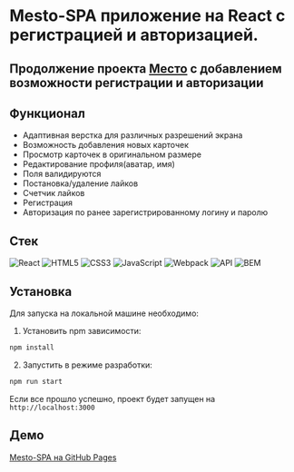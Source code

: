 # Mesto-SPA приложение на React с регистрацией и авторизацией.

## Продолжение проекта [Место](https://github.com/altwebga/mesto-react.git) с добавлением возможности регистрации и авторизации

## Функционал
- Адаптивная верстка для различных разрешений экрана
- Возможность добавления новых карточек
- Просмотр карточек в оригинальном размере
- Редактирование профиля(аватар, имя)
- Поля валидируются
- Постановка/удаление лайков
- Счетчик лайков
- Регистрация
- Авторизация по ранее зарегистрированному логину и паролю

## Стек

![React](https://img.shields.io/badge/-React-61daf8?logo=react&logoColor=black)
![HTML5](https://img.shields.io/badge/-HTML5-e34f26?logo=html5&logoColor=white)
![CSS3](https://img.shields.io/badge/-CSS3-1572b6?logo=css3&logoColor=white)
![JavaScript](https://img.shields.io/badge/-JavaScript-f7df1e?logo=javaScript&logoColor=black)
![Webpack](https://img.shields.io/badge/-Webpack-99d6f8?logo=webpack&logoColor=black)
![API](https://img.shields.io/badge/-api-yellow)
![BEM](https://img.shields.io/badge/-BEM-yellowgreen)

## Установка
Для запуска на локальной машине необходимо:</br>
1. Установить npm зависимости:</br>
```sh
npm install
```
2. Запустить в режиме разработки:</br>
```sh
npm run start
```
Если все прошло успешно, проект будет запущен на `http://localhost:3000`

## Демо

[Mesto-SPA на GitHub Pages](https://github.com/altwebga/mesto-react.git)
